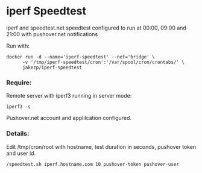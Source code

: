 # iperf Speedtest

iperf and speedtest.net speedtest configured to run at 00:00, 09:00 and 21:00 with pushover.net notifications

Run with:
```
docker run -d --name='iperf-speedtest' --net='bridge' \
      -v '/tmp/iperf-speedtest/cron':'/var/spool/cron/crontabs/' \
      jakezp/iperf-speedtest
```

### Require:

Remote server with iperf3 running in server mode:
```
iperf3 -s
```

Pushover.net account and applilcation configured. 

### Details:
Edit /tmp/cron/root with hostname, test duration in seconds, pushover token and user id.
```
/speedtest.sh iperf.hostname.com 10 pushover-token pushover-user
```
